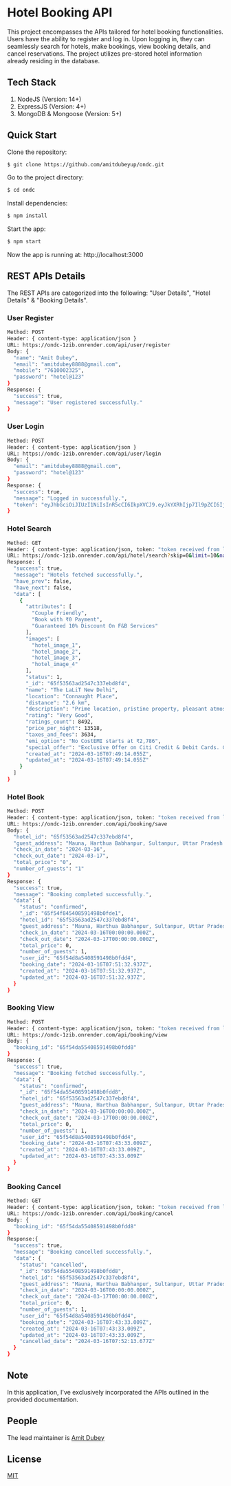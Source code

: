 # Hotel Booking API

This project encompasses the APIs tailored for hotel booking functionalities. Users have the ability to register and log in. Upon logging in, they can seamlessly search for hotels, make bookings, view booking details, and cancel reservations. The project utilizes pre-stored hotel information already residing in the database.

## Tech Stack

1. NodeJS (Version: 14+)
2. ExpressJS (Version: 4+)
3. MongoDB & Mongoose (Version: 5+)

## Quick Start

Clone the repository:

```bash
$ git clone https://github.com/amitdubeyup/ondc.git
```

Go to the project directory:

```bash
$ cd ondc
```

Install dependencies:

```bash
$ npm install
```

Start the app:

```bash
$ npm start
```

Now the app is running at: http://localhost:3000

## REST APIs Details

The REST APIs are categorized into the following: "User Details", "Hotel Details" & "Booking Details".

### User Register 

```bash
Method: POST
Header: { content-type: application/json }
URL: https://ondc-1zib.onrender.com/api/user/register
Body: {
  "name": "Amit Dubey",
  "email": "amitdubey8888@gmail.com",
  "mobile": "7610002325",
  "password": "hotel@123"
}
Response: {
  "success": true,
  "message": "User registered successfully."
}
```

### User Login 

```bash
Method: POST
Header: { content-type: application/json }
URL: https://ondc-1zib.onrender.com/api/user/login
Body: {
  "email": "amitdubey8888@gmail.com",
  "password": "hotel@123"
}
Response: {
  "success": true,
  "message": "Logged in successfully.",
  "token": "eyJhbGciOiJIUzI1NiIsInR5cCI6IkpXVCJ9.eyJkYXRhIjp7Il9pZCI6IjY1ZjU0ZDhhNTQwODU5MTQ5OGIwZmRkNCIsIm5hbWUiOiJBbWl0IER1YmV5IiwiZW1haWwiOiJhbWl0ZHViZXk4ODg4QGdtYWlsLmNvbSIsIm1vYmlsZSI6Ijc2MTAwMDIzMjUifSwiaWF0IjoxNzEwNTc0OTkxLCJleHAiOjE3MTA1Nzg1OTF9.YI_AQVzHrKPDuZGea4oHTo_z_Z0U_uSwN1urH0lA9RQ"
}
```

### Hotel Search 

```bash
Method: GET
Header: { content-type: application/json, token: "token received from login" }
URL: https://ondc-1zib.onrender.com/api/hotel/search?skip=0&limit=10&name=lalit
Response: {
  "success": true,
  "message": "Hotels fetched successfully.",
  "have_prev": false,
  "have_next": false,
  "data": [
    {
      "attributes": [
        "Couple Friendly",
        "Book with ₹0 Payment",
        "Guaranteed 10% Discount On F&B Services"
      ],
      "images": [
        "hotel_image_1",
        "hotel_image_2",
        "hotel_image_3",
        "hotel_image_4"
      ],
      "status": 1,
      "_id": "65f53563ad2547c337ebd8f4",
      "name": "The LaLiT New Delhi",
      "location": "Connaught Place",
      "distance": "2.6 km",
      "description": "Prime location, pristine property, pleasant atmosphere",
      "rating": "Very Good",
      "ratings_count": 8492,
      "price_per_night": 13518,
      "taxes_and_fees": 3634,
      "emi_option": "No CostEMI starts at ₹2,786",
      "special_offer": "Exclusive Offer on Citi Credit & Debit Cards. Get Flat INR 2180 off",
      "created_at": "2024-03-16T07:49:14.055Z",
      "updated_at": "2024-03-16T07:49:14.055Z"
    }
  ]
}
```

### Hotel Book 

```bash
Method: POST
Header: { content-type: application/json, token: "token received from login" }
URL: https://ondc-1zib.onrender.com/api/booking/save
Body: {
  "hotel_id": "65f53563ad2547c337ebd8f4",
  "guest_address": "Mauna, Harthua Babhanpur, Sultanpur, Uttar Pradesh - 228171",
  "check_in_date": "2024-03-16",
  "check_out_date": "2024-03-17",
  "total_price": "0",
  "number_of_guests": "1"
}
Response: {
  "success": true,
  "message": "Booking completed successfully.",
  "data": {
    "status": "confirmed",
    "_id": "65f54f845408591498b0fde1",
    "hotel_id": "65f53563ad2547c337ebd8f4",
    "guest_address": "Mauna, Harthua Babhanpur, Sultanpur, Uttar Pradesh - 228171",
    "check_in_date": "2024-03-16T00:00:00.000Z",
    "check_out_date": "2024-03-17T00:00:00.000Z",
    "total_price": 0,
    "number_of_guests": 1,
    "user_id": "65f54d8a5408591498b0fdd4",
    "booking_date": "2024-03-16T07:51:32.937Z",
    "created_at": "2024-03-16T07:51:32.937Z",
    "updated_at": "2024-03-16T07:51:32.937Z",
  }
}
```

### Booking View

```bash
Method: POST
Header: { content-type: application/json, token: "token received from login" }
URL: https://ondc-1zib.onrender.com/api/booking/view
Body: {
  "booking_id": "65f54da55408591498b0fdd8"
}
Response: {
  "success": true,
  "message": "Booking fetched successfully.",
  "data": {
    "status": "confirmed",
    "_id": "65f54da55408591498b0fdd8",
    "hotel_id": "65f53563ad2547c337ebd8f4",
    "guest_address": "Mauna, Harthua Babhanpur, Sultanpur, Uttar Pradesh - 228171",
    "check_in_date": "2024-03-16T00:00:00.000Z",
    "check_out_date": "2024-03-17T00:00:00.000Z",
    "total_price": 0,
    "number_of_guests": 1,
    "user_id": "65f54d8a5408591498b0fdd4",
    "booking_date": "2024-03-16T07:43:33.009Z",
    "created_at": "2024-03-16T07:43:33.009Z",
    "updated_at": "2024-03-16T07:43:33.009Z"
  }
}
```

### Booking Cancel

```bash
Method: GET
Header: { content-type: application/json, token: "token received from login" }
URL: https://ondc-1zib.onrender.com/api/booking/cancel
Body: {
  "booking_id": "65f54da55408591498b0fdd8"
}
Response:{
  "success": true,
  "message": "Booking cancelled successfully.",
  "data": {
    "status": "cancelled",
    "_id": "65f54da55408591498b0fdd8",
    "hotel_id": "65f53563ad2547c337ebd8f4",
    "guest_address": "Mauna, Harthua Babhanpur, Sultanpur, Uttar Pradesh - 228171",
    "check_in_date": "2024-03-16T00:00:00.000Z",
    "check_out_date": "2024-03-17T00:00:00.000Z",
    "total_price": 0,
    "number_of_guests": 1,
    "user_id": "65f54d8a5408591498b0fdd4",
    "booking_date": "2024-03-16T07:43:33.009Z",
    "created_at": "2024-03-16T07:43:33.009Z",
    "updated_at": "2024-03-16T07:43:33.009Z",
    "cancelled_date": "2024-03-16T07:52:13.677Z"
  }
}
```

## Note

In this application, I've exclusively incorporated the APIs outlined in the provided documentation.

## People

The lead maintainer is [Amit Dubey](https://github.com/amitdubeyup)

## License

[MIT](LICENSE)